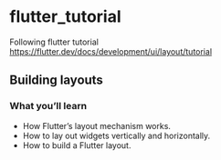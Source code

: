 # flutter_tutorial

Following flutter tutorial https://flutter.dev/docs/development/ui/layout/tutorial

## Building layouts


### What you’ll learn

* How Flutter’s layout mechanism works.
* How to lay out widgets vertically and horizontally.
* How to build a Flutter layout.
